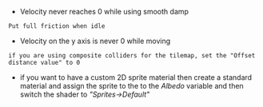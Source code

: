- Velocity never reaches 0 while using smooth damp
```
Put full friction when idle
```
- Velocity on the y axis is never 0 while moving
```
if you are using composite colliders for the tilemap, set the "Offset distance value" to 0
```
- if you want to have a custom 2D sprite material then create a standard material and assign the sprite to the to the *Albedo* variable and then switch the shader to *"Sprites->Default"*